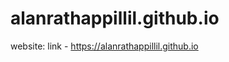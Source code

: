 alanrathappillil.github.io
========================

website: link - https://alanrathappillil.github.io

